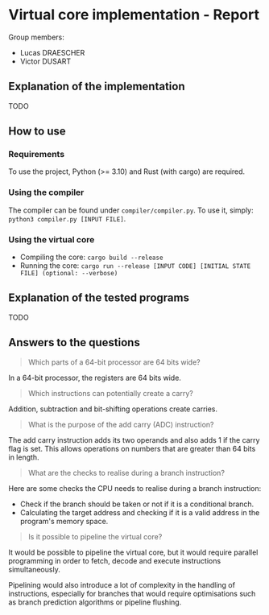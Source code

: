 # Virtual core implementation - Report

Group members:
- Lucas DRAESCHER
- Victor DUSART

## Explanation of the implementation

TODO

## How to use

### Requirements
To use the project, Python (>= 3.10) and Rust (with cargo) are required.

### Using the compiler
The compiler can be found under `compiler/compiler.py`. To use it, simply: `python3 compiler.py [INPUT FILE]`.

### Using the virtual core
- Compiling the core: `cargo build --release`
- Running the core: `cargo run --release [INPUT CODE] [INITIAL STATE FILE] (optional: --verbose)`

## Explanation of the tested programs

TODO

## Answers to the questions

> Which parts of a 64-bit processor are 64 bits wide?

In a 64-bit processor, the registers are 64 bits wide.

> Which instructions can potentially create a carry?

Addition, subtraction and bit-shifting operations create carries.

> What is the purpose of the add carry (ADC) instruction?

The add carry instruction adds its two operands and also adds 1 if the carry flag is set. This allows operations on numbers that are greater than 64 bits in length.

> What are the checks to realise during a branch instruction?

Here are some checks the CPU needs to realise during a branch instruction:
- Check if the branch should be taken or not if it is a conditional branch.
- Calculating the target address and checking if it is a valid address in the program's memory space.

> Is it possible to pipeline the virtual core?

It would be possible to pipeline the virtual core, but it would require parallel programming in order to fetch, 
decode and execute instructions simultaneously. 

Pipelining would also introduce a lot of complexity in the handling of instructions, especially for branches that would 
require optimisations such as branch prediction algorithms or pipeline flushing.
